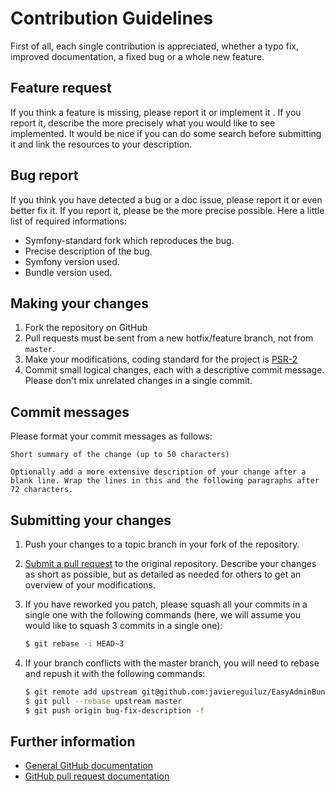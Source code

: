 Contribution Guidelines
=======================

First of all, each single contribution is appreciated, whether a typo fix,
improved documentation, a fixed bug or a whole new feature.

## Feature request

If you think a feature is missing, please report it or implement it . If you report it, describe the more
precisely what you would like to see implemented. It would be nice if you can do
some search before submitting it and link the resources to your description.

## Bug report

If you think you have detected a bug or a doc issue, please report it or even better fix it. If you report it,
please be the more precise possible. Here a little list of required informations:

 * Symfony-standard fork which reproduces the bug.
 * Precise description of the bug.
 * Symfony version used.
 * Bundle version used.

## Making your changes

 1. Fork the repository on GitHub
 2. Pull requests must be sent from a new hotfix/feature branch, not from `master`.
 3. Make your modifications, coding standard for the project is [PSR-2](https://github.com/php-fig/fig-standards/blob/master/accepted/PSR-2-coding-style-guide.md)
 4. Commit small logical changes, each with a descriptive commit message.
    Please don't mix unrelated changes in a single commit.

## Commit messages

Please format your commit messages as follows:

    Short summary of the change (up to 50 characters)

    Optionally add a more extensive description of your change after a
    blank line. Wrap the lines in this and the following paragraphs after
    72 characters.

## Submitting your changes

 1. Push your changes to a topic branch in your fork of the repository.
 2. [Submit a pull request][pr] to the original repository.
    Describe your changes as short as possible, but as detailed as needed for
    others to get an overview of your modifications.
 3. If you have reworked you patch, please squash all your commits in a single one with the following commands (here, we
    will assume you would like to squash 3 commits in a single one):

    ``` bash
    $ git rebase -i HEAD~3
    ```
 4. If your branch conflicts with the master branch, you will need to rebase and repush it with the following commands:

    ``` bash
    $ git remote add upstream git@github.com:javiereguiluz/EasyAdminBundle.git
    $ git pull --rebase upstream master
    $ git push origin bug-fix-description -f
    ```
## Further information

 * [General GitHub documentation][gh-help]
 * [GitHub pull request documentation][gh-pr]

 [gh-help]: https://help.github.com
 [gh-pr]:   https://help.github.com/send-pull-requests
 [issue]:   https://github.com/javiereguiluz/EasyAdminBundle/issues/new
 [pr]:      https://github.com/javiereguiluz/EasyAdminBundle/pull/new
